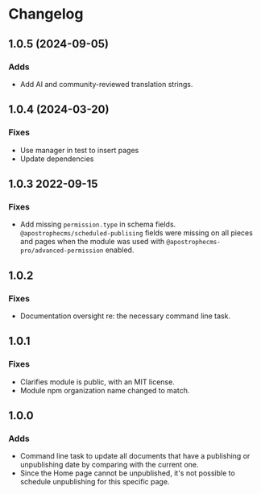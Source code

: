 # Changelog

## 1.0.5 (2024-09-05)

### Adds

* Add AI and community-reviewed translation strings.

## 1.0.4 (2024-03-20)

### Fixes

* Use manager in test to insert pages
* Update dependencies

## 1.0.3 2022-09-15

### Fixes

* Add missing `permission.type` in schema fields. `@apostrophecms/scheduled-publising` fields were missing on all pieces and pages when the module was used with `@apostrophecms-pro/advanced-permission` enabled.

## 1.0.2

### Fixes

* Documentation oversight re: the necessary command line task.

## 1.0.1

### Fixes

* Clarifies module is public, with an MIT license.
* Module npm organization name changed to match.

## 1.0.0

### Adds

* Command line task to update all documents that have a publishing or unpublishing date by comparing with the current one.
* Since the Home page cannot be unpublished, it's not possible to schedule unpublishing for this specific page.
